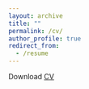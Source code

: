 ```yaml
---
layout: archive
title: ""
permalink: /cv/
author_profile: true
redirect_from:
  - /resume
---
```


Download [CV](https://www-business.media.uconn.edu/wp-content/uploads/sites/969/2016/08/Peng-CV-October-2024.pdf)
